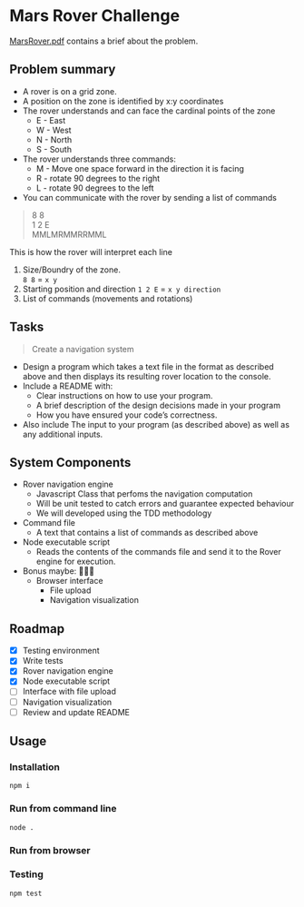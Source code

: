 # Mars Rover Challenge

[MarsRover.pdf](MarsRover.pdf) contains a brief about the problem.

## Problem summary

* A rover is on a grid zone.
* A position on the zone is identified by x:y coordinates
* The rover understands and can face the cardinal points of the zone
  * E - East
  * W - West
  * N - North
  * S - South
* The rover understands three commands:
  * M - Move one space forward in the direction it is facing
  * R - rotate 90 degrees to the right
  * L - rotate 90 degrees to the left
* You can communicate with the rover by sending a list of commands

> 8 8  
1 2 E  
MMLMRMMRRMML

This is how the rover will interpret each line
1. Size/Boundry of the zone.  
   `8 8` = `x y`
2. Starting position and direction
   `1 2 E` = `x y direction`
3. List of commands (movements and rotations)

## Tasks

> Create a navigation system

* Design a program which takes a text file in the format as described above and then displays its resulting rover location to the console.
* Include a README with:
  - Clear instructions on how to use your program.
  - A brief description of the design decisions made in your program
  - How you have ensured your code’s correctness.
* Also include The input to your program (as described above) as well as any additional inputs.

## System Components

* Rover navigation engine
    - Javascript Class that perfoms the navigation computation
    - Will be unit tested to catch errors and guarantee expected behaviour
    - We will developed using the TDD methodology
* Command file
    - A text that contains a list of commands as described above
* Node executable script
    - Reads the contents of the commands file and send it to the Rover engine for execution.
* Bonus maybe: 🤷🏽‍♂️
    - Browser interface
        - File upload
        - Navigation visualization

## Roadmap

- [x] Testing environment
- [x] Write tests
- [x] Rover navigation engine
- [X] Node executable script
- [ ] Interface with file upload
- [ ] Navigation visualization
- [ ] Review and update README

## Usage

### Installation
```
npm i
```

### Run from command line
```
node .
```

### Run from browser

### Testing
```
npm test
```
